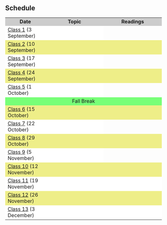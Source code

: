 ## Schedule

<table width="100%" align="center">
<tr bgcolor="#CCC"><td style="text-align:center" width="20%"><b>Date</b></td><td width="30%" style="text-align:center"><b>Topic</b></td><td style="text-align:center" width="30%"><b>Readings</b></td></tr>

<tr bgcolor="#FFF"><td><a href="/class1">Class 1</a> (3 September)</td><td></td></td></td></tr>
<tr bgcolor="#EE8"><td><a href="/class2">Class 2</a> (10 September)</td><td></td><td></td></tr>
<tr bgcolor="#FFF"><td><a href="/class3">Class 3</a> (17 September)</td><td></td></td></td></tr>
<tr bgcolor="#EE8"><td><a href="/class4">Class 4</a> (24 September)</td><td></td><td></td></tr>
<tr bgcolor="#FFF"><td><a href="/class5">Class 5</a> (1 October)</td><td></td></td></td></tr>
<tr bgcolor="#7F7"><td colspan=3 align="center">Fall Break</td></tr>
<tr bgcolor="#EE8"><td><a href="/class6">Class 6</a> (15 October)</td><td></td><td></td></tr>
<tr bgcolor="#FFF"><td><a href="/class7">Class 7</a> (22 October)</td><td></td></td></td></tr>
<tr bgcolor="#EE8"><td><a href="/class8">Class 8</a> (29 October)</td><td></td><td></td></tr>
<tr bgcolor="#FFF"><td><a href="/class9">Class 9</a> (5 November)</td><td></td></td></td></tr>
<tr bgcolor="#EE8"><td><a href="/class10">Class 10</a> (12 November)</td><td></td><td></td></tr>
<tr bgcolor="#FFF"><td><a href="/class11">Class 11</a> (19 November)</td><td></td><td></td></tr>
<tr bgcolor="#EE8"><td><a href="/class12">Class 12</a> (26 November)</td><td></td><td></td></tr>
<tr bgcolor="#FFF"><td><a href="/class13">Class 13</a> (3 December)</td><td></td><td></td></tr>
</table>
